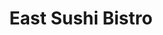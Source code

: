 ---
layout: place
title: East Sushi Bistro
permalink: /new-york/brooklyn/east-sushi-bistro.html
stateAbbr: NY
stateName: New York
cityName: Brooklyn
seo:
  type: restaurant
  links: https://www.facebook.com/East-Sushi-Bistro-Inc-113798351984306/
place_id: ChIJlyfBlo5EwokRUvxnUsU7z-A
photos:
  - name: >-
      places/ChIJlyfBlo5EwokRUvxnUsU7z-A/photos/AeeoHcLCcLcMwevSL96nLxKXk1hS0q5gd2UzG6f2ICJ_TDsGD8bA0NE9Nn8CF5FipiEU8rGXsdFOBJP3b9kiEn1i4LWx9KRxCQMEQyIeJPV4Cplvfhxop15k2T3qEaM0jZe7YS7U27wGrqYPzjb7gJrivilAn00amAQoZdqlDJjLBKnH5DyXNiyjYCI0IjLh24oCQgG6lAqiI_PYyOOtp0SXECLyBbgnviOe0vrZ4fBSgwkboKeTOVdlj9lMKoyuOH2XkCXdftGfGvuou5-Gkw-lV8kCGUpk4BEg6dD_sZ4mb1qu_tbZtiqKI4KabXUN6cq8ZvSZXNEpya3x-5TZYpNvzt9qrt2recox3TcBJ_59c0XEmhQuvA1i5Gr6EMIJIe-7qvvZeRUC1oHiubOqsXhr5dy7AICtOjNnfXUbyjBa6zgpsQ
    widthPx: 4624
    heightPx: 3468
    authorAttributions:
      - displayName: Robin Jade
        uri: https://maps.google.com/maps/contrib/107611722209232214704
        photoUri: >-
          https://lh3.googleusercontent.com/a/ACg8ocL4y7v5L56D7cjYXKRr3Mt0FjNEzZf3l9KUMsPx-X7_JPPplQ=s100-p-k-no-mo
    flagContentUri: >-
      https://www.google.com/local/imagery/report/?cb_client=maps_api_places.places_api&image_key=!1e10!2sCIHM0ogKEICAgICDpJH8OA&hl=en-US
    googleMapsUri: >-
      https://www.google.com/maps/place//data=!3m4!1e2!3m2!1sCIHM0ogKEICAgICDpJH8OA!2e10!4m2!3m1!1s0x89c2448e96c12797:0xe0cf3bc55267fc52
  - name: >-
      places/ChIJlyfBlo5EwokRUvxnUsU7z-A/photos/AeeoHcLK5GHkAIbGXncX_SBd6kXwT2C7T1-L57ylFwjM1rbdpaLecFBPxlfsWrhet5E-u0uJ6BnoQDaR3Qb1FaetccX1f_fuZ9VtPYBuE_G8LMYy23qLPgBU5V7xXrHzD2Y6SmxArCk6peFZfvglJ2hHV2k74ZDAQtFJtCeMghvSATqofzItLIDgTpGJlaFx_TkVYW5mtLPVnpl388-FGX5fOTNQfLtk5xW7mK20KdUeRFJxrCEFXuyWoBKOhw_FAnaxewQ4vbHl0-AapVibZiAYU-uq638MdMem8Ye-DsceQwMs5DY5MuOeHQlHAYANeJw8Z5p9Jy8MUgCD-jNm3kjQ22qqkeVMCPFMktKdN2HAtAGz85uWepAgfa4-GMTJbGXJCoEOY-ucCu8p2nFZvICSvuTadBPFl2JZBAwH4Qw5f2A
    widthPx: 4032
    heightPx: 3024
    authorAttributions:
      - displayName: Derrick Aloys
        uri: https://maps.google.com/maps/contrib/106081975366718049720
        photoUri: >-
          https://lh3.googleusercontent.com/a-/ALV-UjVBVQ6L1AE-Eu0uTRsy8Uw3NS3qwdFKtSNGWd8ABSz20mNOvvBuPw=s100-p-k-no-mo
    flagContentUri: >-
      https://www.google.com/local/imagery/report/?cb_client=maps_api_places.places_api&image_key=!1e10!2sCIHM0ogKEICAgIDRvI3QJQ&hl=en-US
    googleMapsUri: >-
      https://www.google.com/maps/place//data=!3m4!1e2!3m2!1sCIHM0ogKEICAgIDRvI3QJQ!2e10!4m2!3m1!1s0x89c2448e96c12797:0xe0cf3bc55267fc52
  - name: >-
      places/ChIJlyfBlo5EwokRUvxnUsU7z-A/photos/AeeoHcLwleP-AKM71n-I1yGvKgMuWC93mmjOIFlayKlNkeSBqLaSxcNkakwnsGFnJeNaOW-a_H5qAyKbXa5OKEUMPqJfrHrLysMFAW4q0gYCqdFf_0R-7381lqc2W_b0e4saX2B1PdIRWFqWnRnUYjBDsGiJrpxQYZaC3PvKOb5B2i0ngErN9sJJhl0mWGwC90Y7hmN37XjiCpvjEAYe5tzwy1RmkvfzuFqSABDtTYwr9G4rMDMmNB8KPdKuLxzYfbSkO_-TMqZkUxXhX394xG0_wdOuQvCB89AIaimfzJEDGMyx4C7ldFK1qoh9fhAZCOo_Uny-wkC_K2q0_i4ybtfqBetqSPps_JdGGtSiDOui5ecpYaNOqm7Nv-W9I3LckvhVWYOq9bQpYcFyfS9szJsYRRvmsZl1lQ5qzzsE7PdewxSn4z-Om4pwd7DwgHXnjE__
    widthPx: 3000
    heightPx: 4000
    authorAttributions:
      - displayName: Sora Fung
        uri: https://maps.google.com/maps/contrib/103843439586962942645
        photoUri: >-
          https://lh3.googleusercontent.com/a-/ALV-UjVi0ELKv4xheSKTLqF0mWfZOiQQYgJ_lRAC1kuZl_oQ_dqjS5M__g=s100-p-k-no-mo
    flagContentUri: >-
      https://www.google.com/local/imagery/report/?cb_client=maps_api_places.places_api&image_key=!1e10!2sCIABIhADyc5UghZaK2fYMBUAB4g8&hl=en-US
    googleMapsUri: >-
      https://www.google.com/maps/place//data=!3m4!1e2!3m2!1sCIABIhADyc5UghZaK2fYMBUAB4g8!2e10!4m2!3m1!1s0x89c2448e96c12797:0xe0cf3bc55267fc52
  - name: >-
      places/ChIJlyfBlo5EwokRUvxnUsU7z-A/photos/AeeoHcJNWxnC61NDXYglVHY-jodH_oopMzPvftrDWdPSzLtNOEt5W3oLojj9cb1_TUw0sS-LRtLu45vhVrmWrXy5Sd-_iQzd9h952R7Xa_Zmwykk-_ZAzX-j6aXoC0QonIRoLuWAnjkrYHKN8pY2e07tFYudFq-EuqT7Q7ryuoc7j7thV81V7BNlBaog7x7q_mT3Iw0R4SsIuNaATqYMdTE7LFoZwingXBkLGeTC63LVa5Nv_icYEEOqiSOM-XdJXbwhFZ8S9ZVw9mMeGFLmjKCc_shL3saTzOByutnNd8bNGzpcQK5Civ9C4y9QY2YEuAA4GJxBIi0azzn2LBmcIE1B62AFS8092BooA6-g6WibKDQ2Wt5mNMsbslNnfnWtfDdWJXrBEgEMiba0KtLwV6jkL0j8EyIu0pRg1VLPh_R5cIPmWJOr
    widthPx: 4624
    heightPx: 3468
    authorAttributions:
      - displayName: Robin Jade
        uri: https://maps.google.com/maps/contrib/107611722209232214704
        photoUri: >-
          https://lh3.googleusercontent.com/a/ACg8ocL4y7v5L56D7cjYXKRr3Mt0FjNEzZf3l9KUMsPx-X7_JPPplQ=s100-p-k-no-mo
    flagContentUri: >-
      https://www.google.com/local/imagery/report/?cb_client=maps_api_places.places_api&image_key=!1e10!2sCIHM0ogKEICAgICDpJH8yAE&hl=en-US
    googleMapsUri: >-
      https://www.google.com/maps/place//data=!3m4!1e2!3m2!1sCIHM0ogKEICAgICDpJH8yAE!2e10!4m2!3m1!1s0x89c2448e96c12797:0xe0cf3bc55267fc52
  - name: >-
      places/ChIJlyfBlo5EwokRUvxnUsU7z-A/photos/AeeoHcJ_3CeuNtjEqsUDLdpL0ZzTlBRa05QT2TozbO6axCBf7a352s--OwVCT8--yu7DatgelVdc2MWKx6xknTEeKfHnY6Mii42C6XPuKtSoV5ht5DN5T-LL4YIzF6U0nWPKLPWd2SCTU2PcZPZBSzeD_xuB1eEwMjwT5w2kelHvI9sbaT10qTHlMayoQ_hp6tx4bqWPZAs-W1o8imRRi7eBwfb8FSenEIA2DHm_kRGeFp3VGA5JpjDL4pB9_Tonf_eeLvyxfoCdarTQ33xHj-8yxljjdUElxGkelU8HymSQzfiQ5jp7IJIIBAl-RmfEtq-c5jZLsf4Q4lP4G2H1sNR0mLLSby_5OryRa8I7Zebc04ru-ffbbn8zbB0I4m4OnUx0upRHGX7iTd9yImV_y-vjvPatwKX5kAQO2XpNRISmtBtZAw
    widthPx: 3072
    heightPx: 4096
    authorAttributions:
      - displayName: Yevgeniy
        uri: https://maps.google.com/maps/contrib/117122980937764760159
        photoUri: >-
          https://lh3.googleusercontent.com/a-/ALV-UjXZNT891IXPy6h72vVtHUGuz9eDiLzfLomgLCIjhyNZHV-uyG9H6Q=s100-p-k-no-mo
    flagContentUri: >-
      https://www.google.com/local/imagery/report/?cb_client=maps_api_places.places_api&image_key=!1e10!2sCIHM0ogKEICAgIDvnoO5Yg&hl=en-US
    googleMapsUri: >-
      https://www.google.com/maps/place//data=!3m4!1e2!3m2!1sCIHM0ogKEICAgIDvnoO5Yg!2e10!4m2!3m1!1s0x89c2448e96c12797:0xe0cf3bc55267fc52
  - name: >-
      places/ChIJlyfBlo5EwokRUvxnUsU7z-A/photos/AeeoHcI2T_LNc9gc4VydXdcEyCjx7UoiCyeSsbyxf1s-l7x8T9w5veUNvhRiBWifQ_rPXPYREXuDrL5Vl8f7aTBmi9zN6Et4u9bquV_HLjkN2jHnn1Fbla4wR75Fx9tRcDlMsSoLP6xt5Ju84zws1-Xx0uvmTZh65rr5GCDwQbzHICKOQgCg5Rbivyy9eBlvLwoXPdGbvxgi1lBwUG4lexHdmavpjJvpZaFJyrEKaOEjlYcPW2G60amQ496_K-C9DMqB8hfgGwc6z5wGu_-vYMVSSqCu-CXRUw0Bw_f-BBf3rk3khaG-5HDxkdWD084nX7TNUqrDmyuU5I0LoKCEysjGwwcrQOuvaq9L3q6INd_VdWxgC5nm4uCHpo1lUnQughGer0uw3IF5uawruhfqjYK4ka96zknsMtcos5S9FT-f-qJK137M
    widthPx: 3000
    heightPx: 4000
    authorAttributions:
      - displayName: Marvin Estime
        uri: https://maps.google.com/maps/contrib/112999909873727269640
        photoUri: >-
          https://lh3.googleusercontent.com/a/ACg8ocJewnf-6pxUSnAIgDJRsKcMpAIVBetiGb-D3xrGzp_txqJVYA=s100-p-k-no-mo
    flagContentUri: >-
      https://www.google.com/local/imagery/report/?cb_client=maps_api_places.places_api&image_key=!1e10!2sCIHM0ogKEICAgICD_bTE4wE&hl=en-US
    googleMapsUri: >-
      https://www.google.com/maps/place//data=!3m4!1e2!3m2!1sCIHM0ogKEICAgICD_bTE4wE!2e10!4m2!3m1!1s0x89c2448e96c12797:0xe0cf3bc55267fc52
  - name: >-
      places/ChIJlyfBlo5EwokRUvxnUsU7z-A/photos/AeeoHcKs1rM9MvPO-O_DAwVKWJLoGAMNo3lQUAccJkUfvjQ8hoi_b5pxlcSAOAs6zVpLlqkmwI33PnbV5T3AFWVwtg65updTMGRpaJ3_HbJ6zWza3Y_vU1uKRfuIGe8aF1bhOxCJWk1AIM4blf80DIK744YmUjgjxQ9OKeo8wDxIK4vm6HT9bV2j4BXz3r57jZ6d4feZzLZUIGDU_VonTYZ6R4juugxnGiXscoNGCcn1oUkjaLiso6pYNaJ5EpMFM-K9FYJW37H3gqPrZOlr8-cqwKgYIq9TJmHtXD-Mi1I1wFwW56x-XcK4sDR5DTcgjxiDC6CJcTE5G5CPks7-84C5FiHU4J2rUMADo0T6BiLlYSXiKrIgZuoU1segxLYao-F8SJTtTmF8XduvEZumtRChTQFHIMb5FvjjE-SZdCwjKZ8CgQ
    widthPx: 3264
    heightPx: 2237
    authorAttributions:
      - displayName: Joyyy Yu
        uri: https://maps.google.com/maps/contrib/110852147955945675704
        photoUri: >-
          https://lh3.googleusercontent.com/a/ACg8ocIQSj0BnqeDJ2lMN5h4BG9EOJIa7hBG53jbxKdFHiHpYdhE0A=s100-p-k-no-mo
    flagContentUri: >-
      https://www.google.com/local/imagery/report/?cb_client=maps_api_places.places_api&image_key=!1e10!2sCIHM0ogKEICAgIC02b-WGA&hl=en-US
    googleMapsUri: >-
      https://www.google.com/maps/place//data=!3m4!1e2!3m2!1sCIHM0ogKEICAgIC02b-WGA!2e10!4m2!3m1!1s0x89c2448e96c12797:0xe0cf3bc55267fc52
  - name: >-
      places/ChIJlyfBlo5EwokRUvxnUsU7z-A/photos/AeeoHcK7b8NUiOrqq7mdSJkfSIih7OsJ-NegJkZ-Tn8PfHFpZgoHaIYIvF29jKq6E4NLWgib0T98QAnzbtxouxGh0mEe2-9JUvBOH67Pzi3eJDerNVLYeCE7of4VccdEqw3HgCI2s8Ql2PlhLjBmpjNL8yNRgGDF4uMILVHbQurpibd_ToUYe0tqLPSuIWcY1Go1hqouYxd_4drW6x9r7bighDBCqY0a7vogwmsmkqnIwXLo4_6ufuI-BInR2Wq3-XfPV-T4NlsG8CLYrWYqSXWlq8HsZpM3Wmf0gefDb_7v0V0Qd5j5i6uZmhkbyM8QMEHC52AGgYxXf_mtQM5xOUqjFlDcJw7OOrbUovX_wnUem9_Lg1kTtGU_2XkYclb5gWtduqGkah-ZTXKwxwBBrlnzrMFnuP_b680edzxeSWrPzcxXf40O
    widthPx: 3024
    heightPx: 3024
    authorAttributions:
      - displayName: J S.
        uri: https://maps.google.com/maps/contrib/101713567469984333554
        photoUri: >-
          https://lh3.googleusercontent.com/a/ACg8ocJAjiYPZY8RREPFL_DNIHrt0pK63P73VR0d_gBa8IDVN6Bhew=s100-p-k-no-mo
    flagContentUri: >-
      https://www.google.com/local/imagery/report/?cb_client=maps_api_places.places_api&image_key=!1e10!2sCIHM0ogKEICAgIDkx7KfhwE&hl=en-US
    googleMapsUri: >-
      https://www.google.com/maps/place//data=!3m4!1e2!3m2!1sCIHM0ogKEICAgIDkx7KfhwE!2e10!4m2!3m1!1s0x89c2448e96c12797:0xe0cf3bc55267fc52
  - name: >-
      places/ChIJlyfBlo5EwokRUvxnUsU7z-A/photos/AeeoHcIY4kL4RRCm69gwskPgFKuYo0nsrQrVcavr-b5bVDvo7VEoFkipVwtuYbFRTXCDh36fSx7Ap3iMyFnRix06F8BwtjlJB2ihUSjF0YN9IDrpSUSZPJPNm9xrExlLHsSV9rH4gB73K8rrHJavI2ooo-Orw9iBfOUB6ZlK_5j_kXEXvS6hE6f9JOr6rSPQ4bj2JpxbRmI3jscnzRsdehcheg4P_k7vi31-kGZIU6dWHM-51F1KBVDuR6ub98PsOktdleX7paLUCDFuKEGinjAazR2_PbHvDazRHCyNcvyM1vP-lm7wKvbi9-H1cBnFuP-92LWkHaR1pA02duoFkv7nKBiD90QBLd6HLuiJ58SWdWY9AtD7ue0ffhKgeZcalLITnSVO0hj4lIpP-KL2oGlXEjMxH9eWY8STC1oXQV7Fw5aeFBHQ
    widthPx: 4032
    heightPx: 3024
    authorAttributions:
      - displayName: JN Five
        uri: https://maps.google.com/maps/contrib/116509372169341469134
        photoUri: >-
          https://lh3.googleusercontent.com/a-/ALV-UjV2qObc09qohE2o2OL_k_RVdlwSnd9fMzegm4dwlDK1BGQn8ciz=s100-p-k-no-mo
    flagContentUri: >-
      https://www.google.com/local/imagery/report/?cb_client=maps_api_places.places_api&image_key=!1e10!2sCIHM0ogKEICAgICkrp_ehQE&hl=en-US
    googleMapsUri: >-
      https://www.google.com/maps/place//data=!3m4!1e2!3m2!1sCIHM0ogKEICAgICkrp_ehQE!2e10!4m2!3m1!1s0x89c2448e96c12797:0xe0cf3bc55267fc52
  - name: >-
      places/ChIJlyfBlo5EwokRUvxnUsU7z-A/photos/AeeoHcIM0AXar1xH2UeXc0gSmcPSX6G4QTFRV0ei1ZjaWQ5ekQWGwW693nF-f2m1nIWUHdob5lQH9ot0_uKVPKtamxQ1P05JfBDX1IXRrr2VI_50cTZcc4JxlDL0Q17UxBEBE550j2kZe6aZZJ_PGJ7_vHaikznW6g5MLfIBadgdqh-Xs3YlGQfM2bu-es1IGSNanj8o938uMeu7P9d7OcOesn3jv1Fe-7DDaDwR6FT8kH7jqa6QbpFVYcZz3kXDDjbiP6gTwV2_aX-vhWcrPKzAIDw_uJaOtV9c4zd-Pjqcpdp-7JzIv0NYazUsk2yRhwVN3aFXyjydcRmcLqV9kDAr_8WKUKel6WmBtTI2jzGwFMk5p7fLe3zQShsUg_GTn7D5qUFGrh9xs_eHDdJY_FgLIJSqO0-wEK25wC6Q2EbSdiVQgcH-
    widthPx: 4032
    heightPx: 3024
    authorAttributions:
      - displayName: Ricky Long
        uri: https://maps.google.com/maps/contrib/114588321003307522089
        photoUri: >-
          https://lh3.googleusercontent.com/a-/ALV-UjX7RvDOBMZYRFjblVVh2NysNNOkmhu_wWDnI1oHLYBWlUjSkxoyUQ=s100-p-k-no-mo
    flagContentUri: >-
      https://www.google.com/local/imagery/report/?cb_client=maps_api_places.places_api&image_key=!1e10!2sCIHM0ogKEICAgIDUsPDN-QE&hl=en-US
    googleMapsUri: >-
      https://www.google.com/maps/place//data=!3m4!1e2!3m2!1sCIHM0ogKEICAgIDUsPDN-QE!2e10!4m2!3m1!1s0x89c2448e96c12797:0xe0cf3bc55267fc52
address: 2106 E 19th St, Brooklyn, NY 11229, USA
street: 2106 E 19th St
city: Brooklyn
state: NY
zip: '11229'
country: USA
neighborhood: Homecrest
latitude: '40.598979'
longitude: '-73.952699'
accessibility_options:
  wheelchairAccessibleParking: false
  wheelchairAccessibleEntrance: false
business_status: OPERATIONAL
name: East Sushi Bistro
google_maps_links:
  directionsUri: >-
    https://www.google.com/maps/dir//''/data=!4m7!4m6!1m1!4e2!1m2!1m1!1s0x89c2448e96c12797:0xe0cf3bc55267fc52!3e0
  placeUri: https://maps.google.com/?cid=16199232103352106066
  writeAReviewUri: >-
    https://www.google.com/maps/place//data=!4m3!3m2!1s0x89c2448e96c12797:0xe0cf3bc55267fc52!12e1
  reviewsUri: >-
    https://www.google.com/maps/place//data=!4m4!3m3!1s0x89c2448e96c12797:0xe0cf3bc55267fc52!9m1!1b1
  photosUri: >-
    https://www.google.com/maps/place//data=!4m3!3m2!1s0x89c2448e96c12797:0xe0cf3bc55267fc52!10e5
primary_type: Sushi Restaurant
opening_hours:
  regular: null
  current: null
secondary_opening_hours:
  regular:
    weekdayDescriptions: null
    type: null
  current:
    weekdayDescriptions: null
    type: null
phone: (718) 648-0800
price_level: PRICE_LEVEL_INEXPENSIVE
price_range: $20 &ndash; $30
rating: '4.5'
rating_count: 0
website: https://www.facebook.com/East-Sushi-Bistro-Inc-113798351984306/
description: >-
  About East Sushi Bistro in Brooklyn, NY$$$East Sushi Bistro in Brooklyn, NY,
  stands out as a casual spot serving fresh sushi and Japanese-inspired dishes
  that appeal to locals seeking everyday dining options. With its focus on
  affordable yet flavorful fare, including a variety of rolls and lunch
  specials, this neighborhood gem offers a straightforward menu perfect for
  quick meals or takeout. The restaurant emphasizes quality ingredients and
  simple presentations, making it an ideal choice for those exploring sushi
  restaurants near me without breaking the bank. Drawing from its approachable
  vibe, it's a reliable destination for enjoying Japanese places near me,
  especially during lunch or dinner hours. This unpretentious eatery captures
  the essence of accessible, satisfying cuisine in a bustling area.
generative_summary: >-
  About East Sushi Bistro in Brooklyn, NY$$$East Sushi Bistro in Brooklyn, NY,
  stands out as a casual spot serving fresh sushi and Japanese-inspired dishes
  that appeal to locals seeking everyday dining options. With its focus on
  affordable yet flavorful fare, including a variety of rolls and lunch
  specials, this neighborhood gem offers a straightforward menu perfect for
  quick meals or takeout. The restaurant emphasizes quality ingredients and
  simple presentations, making it an ideal choice for those exploring sushi
  restaurants near me without breaking the bank. Drawing from its approachable
  vibe, it's a reliable destination for enjoying Japanese places near me,
  especially during lunch or dinner hours. This unpretentious eatery captures
  the essence of accessible, satisfying cuisine in a bustling area.
generative_disclosure: Summarized by AI using the Grok-3-Mini model.
reviews:
  - name: >-
      places/ChIJlyfBlo5EwokRUvxnUsU7z-A/reviews/ChZDSUhNMG9nS0VJQ0FnSURoM1BUdVlBEAE
    relativePublishTimeDescription: 2 years ago
    rating: 4
    text:
      text: >-
        A long time neighborhood Japanese takeout place (they do have three
        tables but most of the business is takeout).


        The sushi is fresh and prices are reasonable. Their quality has remained
        consistent over the 20+ years I have experienced. My favorite item there
        is their fresh Japanese style clams.  They also have nicely made special
        rolls.


        Do not expect high end sushi here but you should be satisfied with the
        sushi at this price point. They can also get very busy around major
        holidays so order ahead and be prepared to wait.
      languageCode: en
    originalText:
      text: >-
        A long time neighborhood Japanese takeout place (they do have three
        tables but most of the business is takeout).


        The sushi is fresh and prices are reasonable. Their quality has remained
        consistent over the 20+ years I have experienced. My favorite item there
        is their fresh Japanese style clams.  They also have nicely made special
        rolls.


        Do not expect high end sushi here but you should be satisfied with the
        sushi at this price point. They can also get very busy around major
        holidays so order ahead and be prepared to wait.
      languageCode: en
    authorAttribution:
      displayName: Sunny Chan
      uri: https://www.google.com/maps/contrib/101005623834081658568/reviews
      photoUri: >-
        https://lh3.googleusercontent.com/a-/ALV-UjVKLHZQir9ROGKj8AU_cKCK6bw0PsEM8D8Mgl2OhFl99tKtE4Tb=s128-c0x00000000-cc-rp-mo-ba4
    publishTime: '2023-03-03T21:15:34.550680Z'
    flagContentUri: >-
      https://www.google.com/local/review/rap/report?postId=ChZDSUhNMG9nS0VJQ0FnSURoM1BUdVlBEAE&d=17924085&t=1
    googleMapsUri: >-
      https://www.google.com/maps/reviews/data=!4m6!14m5!1m4!2m3!1sChZDSUhNMG9nS0VJQ0FnSURoM1BUdVlBEAE!2m1!1s0x89c2448e96c12797:0xe0cf3bc55267fc52
  - name: >-
      places/ChIJlyfBlo5EwokRUvxnUsU7z-A/reviews/ChZDSUhNMG9nS0VJQ0FnSURVbk5TUEZnEAE
    relativePublishTimeDescription: 5 years ago
    rating: 5
    text:
      text: >-
        So I was recommended this sushi restaurant by my cousin because of how
        good it was and no joke, it was the best sushi restaurant I've been to!
        It was so good that I proceeded to order more just to bring some home to
        share with everyone. The presentation and taste was just so good and
        definitionly exceeded expectations. Honestly, once I get to go back to
        New York, I would definitely come back to this restaurant and order much
        more. Also, would recommend the oysters the most! Tasty!!! 10/10
        honestly;
      languageCode: en
    originalText:
      text: >-
        So I was recommended this sushi restaurant by my cousin because of how
        good it was and no joke, it was the best sushi restaurant I've been to!
        It was so good that I proceeded to order more just to bring some home to
        share with everyone. The presentation and taste was just so good and
        definitionly exceeded expectations. Honestly, once I get to go back to
        New York, I would definitely come back to this restaurant and order much
        more. Also, would recommend the oysters the most! Tasty!!! 10/10
        honestly;
      languageCode: en
    authorAttribution:
      displayName: N P (Verbosity)
      uri: https://www.google.com/maps/contrib/106016315318085497326/reviews
      photoUri: >-
        https://lh3.googleusercontent.com/a-/ALV-UjX0ytKtcYoCMdAtMNWzMJQy-5E6z8Bhf8__rXbVb8TE0OmHS0r1=s128-c0x00000000-cc-rp-mo-ba2
    publishTime: '2019-08-16T22:05:40.280688Z'
    flagContentUri: >-
      https://www.google.com/local/review/rap/report?postId=ChZDSUhNMG9nS0VJQ0FnSURVbk5TUEZnEAE&d=17924085&t=1
    googleMapsUri: >-
      https://www.google.com/maps/reviews/data=!4m6!14m5!1m4!2m3!1sChZDSUhNMG9nS0VJQ0FnSURVbk5TUEZnEAE!2m1!1s0x89c2448e96c12797:0xe0cf3bc55267fc52
  - name: >-
      places/ChIJlyfBlo5EwokRUvxnUsU7z-A/reviews/ChdDSUhNMG9nS0VJQ0FnSURPeGM2dHBnRRAB
    relativePublishTimeDescription: 2 years ago
    rating: 4
    text:
      text: >-
        Note to potential customers this is a Cash Only restaurant. We enjoyed
        some of the very economically priced lunch specials this past Sunday and
        thankfully we had enough cash on hand to cover it because most banks and
        ATMs are quite a distance away. One thing that did surprise us was the
        interesting almost iridescent green color of the wasabi. Otherwise we
        enjoyed some decent fish quality and fast service. I can’t say that we
        would come again, but it fit the bill for Fourth of July weekend.
      languageCode: en
    originalText:
      text: >-
        Note to potential customers this is a Cash Only restaurant. We enjoyed
        some of the very economically priced lunch specials this past Sunday and
        thankfully we had enough cash on hand to cover it because most banks and
        ATMs are quite a distance away. One thing that did surprise us was the
        interesting almost iridescent green color of the wasabi. Otherwise we
        enjoyed some decent fish quality and fast service. I can’t say that we
        would come again, but it fit the bill for Fourth of July weekend.
      languageCode: en
    authorAttribution:
      displayName: Laurence Walsh
      uri: https://www.google.com/maps/contrib/105840184544022201285/reviews
      photoUri: >-
        https://lh3.googleusercontent.com/a-/ALV-UjUEW6FEmLQvnwqoQuwL5-5NCcBzsH2SDpJuVv0mQLbGNRw2bfyz=s128-c0x00000000-cc-rp-mo-ba4
    publishTime: '2022-07-10T02:22:17.369283Z'
    flagContentUri: >-
      https://www.google.com/local/review/rap/report?postId=ChdDSUhNMG9nS0VJQ0FnSURPeGM2dHBnRRAB&d=17924085&t=1
    googleMapsUri: >-
      https://www.google.com/maps/reviews/data=!4m6!14m5!1m4!2m3!1sChdDSUhNMG9nS0VJQ0FnSURPeGM2dHBnRRAB!2m1!1s0x89c2448e96c12797:0xe0cf3bc55267fc52
  - name: >-
      places/ChIJlyfBlo5EwokRUvxnUsU7z-A/reviews/ChZDSUhNMG9nS0VJQ0FnSUNEcEpIOENBEAE
    relativePublishTimeDescription: a year ago
    rating: 5
    text:
      text: >-
        A small sushi place with about 10 to 20 seats. Quality of fish is above
        the average in the neighborhood.
      languageCode: en
    originalText:
      text: >-
        A small sushi place with about 10 to 20 seats. Quality of fish is above
        the average in the neighborhood.
      languageCode: en
    authorAttribution:
      displayName: Robin Jade
      uri: https://www.google.com/maps/contrib/107611722209232214704/reviews
      photoUri: >-
        https://lh3.googleusercontent.com/a/ACg8ocL4y7v5L56D7cjYXKRr3Mt0FjNEzZf3l9KUMsPx-X7_JPPplQ=s128-c0x00000000-cc-rp-mo-ba6
    publishTime: '2024-03-24T15:54:36.788854Z'
    flagContentUri: >-
      https://www.google.com/local/review/rap/report?postId=ChZDSUhNMG9nS0VJQ0FnSUNEcEpIOENBEAE&d=17924085&t=1
    googleMapsUri: >-
      https://www.google.com/maps/reviews/data=!4m6!14m5!1m4!2m3!1sChZDSUhNMG9nS0VJQ0FnSUNEcEpIOENBEAE!2m1!1s0x89c2448e96c12797:0xe0cf3bc55267fc52
  - name: >-
      places/ChIJlyfBlo5EwokRUvxnUsU7z-A/reviews/ChZDSUhNMG9nS0VJQ0FnSUNBOGNmeE9BEAE
    relativePublishTimeDescription: 8 years ago
    rating: 4
    text:
      text: >-
        A very small place. Good Maki rolls are decent prices. The fancy rice is
        as yummy. A little too much on the sauce but it was still good. Would
        recommend this place.
      languageCode: en
    originalText:
      text: >-
        A very small place. Good Maki rolls are decent prices. The fancy rice is
        as yummy. A little too much on the sauce but it was still good. Would
        recommend this place.
      languageCode: en
    authorAttribution:
      displayName: David Xu
      uri: https://www.google.com/maps/contrib/117985443336936130559/reviews
      photoUri: >-
        https://lh3.googleusercontent.com/a-/ALV-UjVUsLH_PwN_4_AAReBED5hHl_NcquGVbwfME0wb8QkNJgLb1D5Nhg=s128-c0x00000000-cc-rp-mo-ba6
    publishTime: '2016-11-27T04:07:17.488Z'
    flagContentUri: >-
      https://www.google.com/local/review/rap/report?postId=ChZDSUhNMG9nS0VJQ0FnSUNBOGNmeE9BEAE&d=17924085&t=1
    googleMapsUri: >-
      https://www.google.com/maps/reviews/data=!4m6!14m5!1m4!2m3!1sChZDSUhNMG9nS0VJQ0FnSUNBOGNmeE9BEAE!2m1!1s0x89c2448e96c12797:0xe0cf3bc55267fc52
review_summary: >-
  What Customers Are Saying$$$Visitors to this cozy sushi spot often highlight
  the fresh flavors and great value that make it a go-to for casual meals, with
  many appreciating the consistent quality of the dishes. Folks frequently
  mention enjoying the tasty specials and straightforward takeout options, which
  add to the overall convenience without any fuss. While it's not positioned as
  a high-end experience, the general feedback leans positive, noting that the
  food hits the spot for everyday cravings and occasional treats. Some point out
  it's best to plan ahead during busy times, but the overall vibe keeps things
  light and satisfying for those searching for top-rated sushi nearby. In
  summary, it's a solid pick for anyone looking to savor reliable Japanese fare
  in a welcoming setting, blending affordability with enjoyable tastes.
review_disclosure: Summarized by AI using the Grok-3-Mini model.
parking_options:
  valetParking: false
payment_options:
  acceptsCashOnly: true
allow_dogs: null
curbside_pickup: null
delivery: true
dine_in: true
good_for_children: null
good_for_groups: false
good_for_sports: false
live_music: false
menu_for_children: false
outdoor_seating: false
reservable: true
restroom: true
serves_beer: false
serves_breakfast: false
serves_brunch: null
serves_cocktails: false
serves_coffee: false
serves_dinner: true
serves_dessert: null
serves_lunch: true
serves_vegetarian_food: false
serves_wine: false
takeout: true
update_category: pro
places_description: null

---